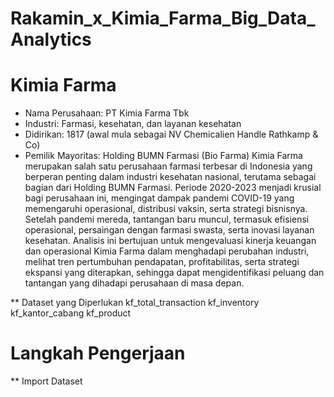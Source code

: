 # Rakamin_x_Kimia_Farma_Big_Data_Analytics

# Kimia Farma
* Nama Perusahaan: PT Kimia Farma Tbk
* Industri: Farmasi, kesehatan, dan layanan kesehatan
* Didirikan: 1817 (awal mula sebagai NV Chemicalien Handle Rathkamp & Co)
* Pemilik Mayoritas: Holding BUMN Farmasi (Bio Farma)
Kimia Farma merupakan salah satu perusahaan farmasi terbesar di Indonesia yang berperan penting dalam industri kesehatan nasional, terutama sebagai bagian dari Holding BUMN Farmasi. Periode 2020-2023 menjadi krusial bagi perusahaan ini, mengingat dampak pandemi COVID-19 yang memengaruhi operasional, distribusi vaksin, serta strategi bisnisnya. Setelah pandemi mereda, tantangan baru muncul, termasuk efisiensi operasional, persaingan dengan farmasi swasta, serta inovasi layanan kesehatan. Analisis ini bertujuan untuk mengevaluasi kinerja keuangan dan operasional Kimia Farma dalam menghadapi perubahan industri, melihat tren pertumbuhan pendapatan, profitabilitas, serta strategi ekspansi yang diterapkan, sehingga dapat mengidentifikasi peluang dan tantangan yang dihadapi perusahaan di masa depan.

** Dataset yang Diperlukan
kf_total_transaction
kf_inventory
kf_kantor_cabang
kf_product

# Langkah Pengerjaan

** Import Dataset
